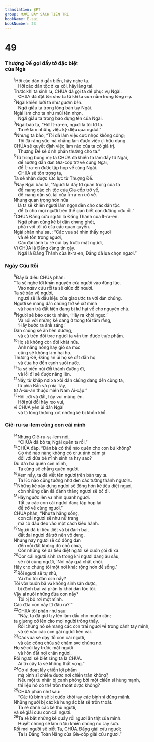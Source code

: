 ```yaml
---
translation: BPT
group: MƯỜI BẢY SÁCH TIÊN TRI
bookName: Ê-sai 
bookNumber: 23
---
```


<div class="title"><h1>49</h1><h3>Thượng Đế gọi đầy tớ đặc biệt<br/>của Ngài</h3></div>
<span class="verse es_49_1">  <sup>1</sup>Hỡi các dân ở gần biển, hãy nghe ta.<br/>   Hỡi các dân tộc ở xa xôi, hãy lắng tai.<br/>  Trước khi ta sinh ra, CHÚA đã gọi ta để phục vụ Ngài.<br/>   CHÚA đã đặt tên cho ta từ khi ta còn nằm trong lòng mẹ.<br/></span>
<span class="verse es_49_2">  <sup>2</sup>Ngài khiến lưỡi ta như gươm bén.<br/>   Ngài giấu ta trong lòng bàn tay Ngài.<br/>  Ngài làm cho ta như mũi tên nhọn.<br/>   Ngài giấu ta trong bao đựng tên của Ngài.<br/></span>
<span class="verse es_49_3">  <sup>3</sup>Ngài bảo ta, “Hỡi Ít-ra-en, ngươi là tôi tớ ta.<br/>   Ta sẽ làm những việc kỳ diệu qua ngươi.”<br/></span>
<span class="verse es_49_4">  <sup>4</sup>Nhưng ta bảo, “Tôi đã làm việc cực nhọc không công;<br/>   Tôi đã ráng sức mà chẳng làm được việc gì hữu dụng.<br/>  CHÚA sẽ quyết định việc làm nào của ta có giá trị.<br/>   Thượng Đế sẽ định phần thưởng cho ta.”<br/></span>
<span class="verse es_49_5">  <sup>5</sup>Từ trong bụng mẹ ta CHÚA đã khiến ta làm đầy tớ Ngài,<br/>   để hướng dẫn dân Gia-cốp trở về cùng Ngài,<br/>   để Ít-ra-en được tập họp về cùng Ngài.<br/>   CHÚA sẽ tôn trọng ta,<br/>  Ta sẽ nhận được sức lực từ Thượng Đế.<br/></span>
<span class="verse es_49_6">  <sup>6</sup>Nay Ngài bảo ta, “Ngươi là đầy tớ quan trọng của ta<br/>   để mang các chi tộc của Gia-cốp trở về,<br/>   để mang dân sót lại của Ít-ra-en trở về.<br/>  Nhưng quan trọng hơn nữa<br/>   là ta sẽ khiến ngươi làm ngọn đèn cho các dân tộc<br/>   để tỏ cho mọi người trên thế gian biết con đường cứu rỗi.”<br/></span>
<span class="verse es_49_7">  <sup>7</sup>CHÚA Đấng cứu ngươi là Đấng Thánh của Ít-ra-en.<br/>   Ngài phán cùng kẻ bị dân chúng ghét,<br/>   phán với tôi tớ của các quan quyền.<br/>  Ngài phán như sau: “Các vua sẽ nhìn thấy ngươi<br/>   và sẽ tôn trọng ngươi,<br/>   Các đại lãnh tụ sẽ cúi lạy trước mặt ngươi,<br/>  Vì CHÚA là Đấng đáng tin cậy.<br/>   Ngài là Đấng Thánh của Ít-ra-en, Đấng đã lựa chọn ngươi.”<br/></span>
<div class="title"><h3>Ngày Cứu Rỗi</h3></div>
<span class="verse es_49_8">  <sup>8</sup>Đây là điều CHÚA phán:<br/>  “Ta sẽ nghe lời khẩn nguyện của ngươi vào đúng lúc.<br/>   Vào ngày cứu rỗi ta sẽ giúp đỡ ngươi.<br/>  Ta sẽ bảo vệ ngươi,<br/>   ngươi sẽ là dấu hiệu của giao ước ta với dân chúng.<br/>  Ngươi sẽ mang dân chúng trở về xứ mình<br/>   và hoàn trả đất hiện đang bị hư hại về cho nguyên chủ.<br/></span>
<span class="verse es_49_9">  <sup>9</sup>Ngươi sẽ bảo các tù nhân, ‘Hãy ra khỏi ngục.’<br/>   Và nói với những kẻ đang ở trong tối tăm rằng,<br/>   ‘Hãy bước ra ánh sáng.’<br/>  Dân chúng sẽ ăn bên đường,<br/>   và dù trên đồi trọc người ta vẫn tìm được thực phẩm.<br/></span>
<span class="verse es_49_10">  <sup>10</sup>Họ sẽ không còn đói khát nữa.<br/>   Ánh nắng nóng hay gió sa mạc<br/>   cũng sẽ không làm hại họ.<br/>  Thượng Đế, Đấng an ủi họ sẽ dắt dẫn họ<br/>   và đưa họ đến cạnh suối nước.<br/></span>
<span class="verse es_49_11">  <sup>11</sup>Ta sẽ biến núi đồi thành đường đi,<br/>   và lối đi sẽ được nâng lên.<br/></span>
<span class="verse es_49_12">  <sup>12</sup>Nầy, từ khắp nơi xa xôi dân chúng đang đến cùng ta,<br/>   từ phía Bắc và phía Tây,<br/>  từ A-xu-an thuộc miền Nam Ai-cập.”<br/></span>
<span class="verse es_49_13">  <sup>13</sup>Hỡi trời và đất, hãy vui mừng lên.<br/>   Hỡi núi đồi hãy reo vui,<br/>  vì CHÚA yên ủi dân Ngài<br/>   và tỏ lòng thương xót những kẻ bị khốn khổ.<br/></span>
<div class="title"><h3>Giê-ru-sa-lem cùng con cái mình</h3></div>
<span class="verse es_49_14">  <sup>14</sup>Nhưng Giê-ru-sa-lem nói,<br/>   “CHÚA đã bỏ ta; Ngài quên ta rồi.”<br/></span>
<span class="verse es_49_15">  <sup>15</sup>CHÚA đáp, “Đàn bà có thể nào quên cho con bú không?<br/>   Có thể nào nàng không có chút tình cảm gì<br/>   đối với đứa bé mình sinh ra hay sao?<br/>  Dù đàn bà quên con mình,<br/>   Ta cũng sẽ chẳng quên ngươi.<br/></span>
<span class="verse es_49_16">  <sup>16</sup>Xem nầy, ta đã viết tên ngươi trên bàn tay ta.<br/>   Ta lúc nào cũng tưởng nhớ đến các tường thành ngươi<a data-toggle="tooltip" data-placement="bottom" title="Hay “Ta lúc nào cũng thấy hình ảnh ngươi.” Đây là một lối chơi chữ. Chữ “hình ảnh” trong tiếng Hê-bơ-rơ cũng có nghĩa là “tường thành.”">⚓</a>.<br/></span>
<span class="verse es_49_17">  <sup>17</sup>Những kẻ xây dựng ngươi sẽ đông hơn kẻ tiêu diệt ngươi,<br/>   còn những dân đã đánh thắng ngươi sẽ bỏ đi.<br/></span>
<span class="verse es_49_18">  <sup>18</sup>Hãy ngước lên và nhìn quanh ngươi.<br/>   Tất cả các con cái ngươi đang tập họp lại<br/>   để trở về cùng ngươi.”<br/>  CHÚA phán, “Như ta hằng sống,<br/>   con cái ngươi sẽ như nữ trang<br/>   mà cô dâu đeo vào một cách kiêu hãnh.<br/></span>
<span class="verse es_49_19">  <sup>19</sup>Ngươi đã bị tiêu diệt và bị đánh bại,<br/>   đất đai ngươi đã trở nên vô dụng.<br/>  Nhưng nay ngươi sẽ có đông dân<br/>   đến nỗi đất không đủ chỗ chứa,<br/>   Còn những kẻ đã tiêu diệt ngươi sẽ cuốn gói đi xa.<br/></span>
<span class="verse es_49_20">  <sup>20</sup>Con cái ngươi sinh ra trong khi ngươi đang âu sầu,<br/>   sẽ nói cùng ngươi, ‘Nơi nầy quá chật chội.<br/>  Hãy cho chúng tôi một nơi khác rộng hơn để sống.’<br/></span>
<span class="verse es_49_21">  <sup>21</sup>Rồi ngươi sẽ tự nhủ,<br/>   ‘Ai cho tôi đàn con nầy?<br/>  Tôi vốn buồn bã và không sinh sản được,<br/>   bị đánh bại và phân ly khỏi dân tộc tôi.<br/>  Vậy ai nuôi những đứa con nầy?<br/>   Tôi bị bỏ rơi một mình.<br/>  Các đứa con nầy từ đâu ra?’”<br/></span>
<span class="verse es_49_22">  <sup>22</sup>CHÚA tôi phán như sau:<br/>   “Nầy, ta đã giơ tay lên làm dấu cho muôn dân;<br/>  ta giương cờ lên cho mọi người trông thấy.<br/>   Rồi chúng nó sẽ mang các con trai ngươi về trong cánh tay mình,<br/>   và sẽ vác các con gái ngươi trên vai.<br/></span>
<span class="verse es_49_23">  <sup>23</sup>Các vua sẽ dạy dỗ con cái ngươi,<br/>   và các công chúa sẽ chăm sóc chúng nó.<br/>  Họ sẽ cúi lạy trước mặt ngươi<br/>   và hôn đất nơi chân ngươi.<br/>  Rồi ngươi sẽ biết rằng ta là CHÚA.<br/>   Ai tin cậy ta sẽ không thất vọng.”<br/></span>
<span class="verse es_49_24">  <sup>24</sup>Có ai đoạt lấy chiến lợi phẩm<br/>   mà binh sĩ chiếm được nơi chiến trận không?<br/>   Nếu một tù nhân bị canh phòng bởi một chiến sĩ hùng mạnh,<br/>   thì liệu nó có thể trốn thoát được không?<br/></span>
<span class="verse es_49_25">  <sup>25</sup>CHÚA phán như sau:<br/>   “Các tù binh sẽ bị cướp khỏi tay các binh sĩ dũng mãnh.<br/>  Những người bị các kẻ hung ác bắt sẽ trốn thoát.<br/>   Ta sẽ đánh các kẻ thù ngươi,<br/>  và sẽ giải cứu con cái ngươi.<br/></span>
<span class="verse es_49_26">  <sup>26</sup>Ta sẽ bắt những kẻ quấy rối ngươi ăn thịt của mình.<br/>   Huyết chúng sẽ làm rượu khiến chúng no say sưa.<br/>  Rồi mọi người sẽ biết Ta, CHÚA, Đấng giải cứu ngươi;<br/>   Ta là Đấng Toàn Năng của Gia-cốp giải cứu ngươi.”<br/></span>
